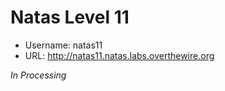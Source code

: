 # Natas Level 11

- Username: natas11
- URL: http://natas11.natas.labs.overthewire.org

_In Processing_
